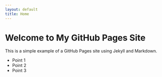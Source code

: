 ```yaml
---
layout: default
title: Home
---
```


# Welcome to My GitHub Pages Site

This is a simple example of a GitHub Pages site using Jekyll and Markdown.

- Point 1
- Point 2
- Point 3